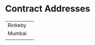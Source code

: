 # Contract Addresses

###

|         |   |
| ------- | - |
| Rinkeby |   |
| Mumbai  |   |
|         |   |

